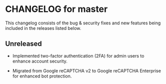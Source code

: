 # CHANGELOG for master

This changelog consists of the bug & security fixes and new features being included in the releases listed below.

## Unreleased

* Implemented two-factor authentication (2FA) for admin users to enhance account security.

* Migrated from Google reCAPTCHA v2 to Google reCAPTCHA Enterprise for enhanced bot protection.